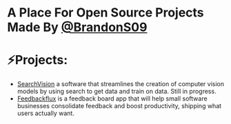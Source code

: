 # A Place For Open Source Projects Made By [@BrandonS09](https://github.com/BrandonS09)

# ⚡Projects:
 - [SearchVision](https://github.com/BrandonS09/SearchVision) a software that streamlines the creation of computer vision models by using search to get data and train on data. Still in progress.
  - [Feedbackflux](https://feedbackflux.vercel.app) is a feedback board app that will help small software businesses consolidate feedback and boost productivity, shipping what users actually want.
